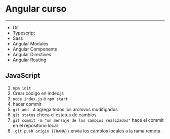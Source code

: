 # Angular curso
---------------------------------------------------------------
* Git
* Typescript
* Sass
* Angular Modules
* Angular Components
* Angular Directives
* Angular Routing

## JavaScript

1. ` npm init `
2. Crear código en index.js
3. ` node index.js ` ó ` npm start `
4. hacer commit
5. `git add -A` agrega todos los archivos modifigados
6. `git status` checa el estatus de cambios
7. ` git commit -m "un mensaje de los cambios realizados" ` hace el commit en el repositorio local
8. ` git push origin {{RAMA}}` envia los cambios locales a la rama remota